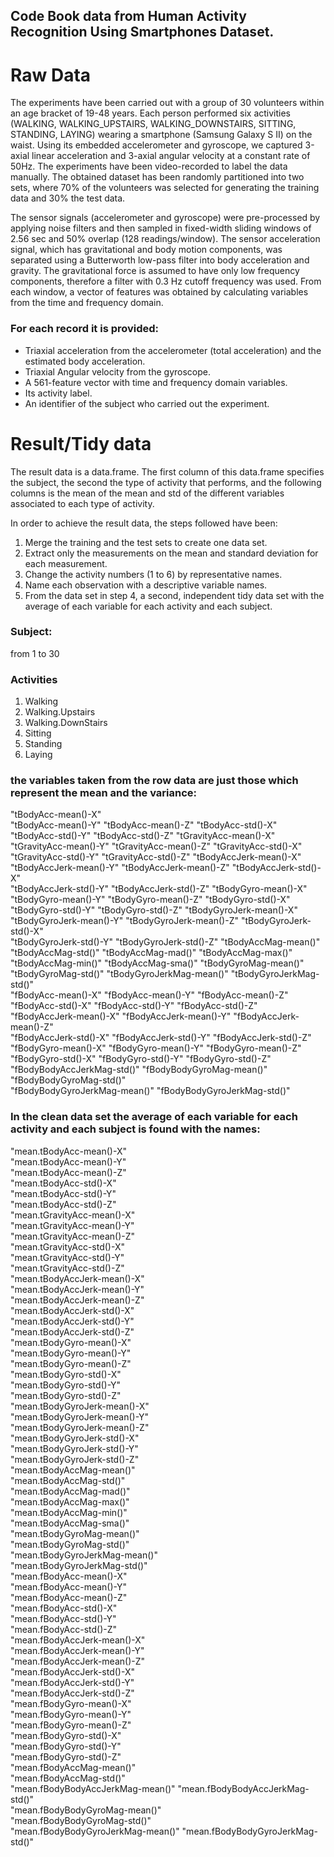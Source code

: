 ##  Code Book data from Human Activity Recognition Using Smartphones Dataset.

Raw Data
======================================

The experiments have been carried out with a group of 30 volunteers within an age bracket of 19-48 years. Each person performed six activities (WALKING, WALKING_UPSTAIRS, WALKING_DOWNSTAIRS, SITTING, STANDING, LAYING) wearing a smartphone (Samsung Galaxy S II) on the waist. Using its embedded accelerometer and gyroscope, we captured 3-axial linear acceleration and 3-axial angular velocity at a constant rate of 50Hz. The experiments have been video-recorded to label the data manually. The obtained dataset has been randomly partitioned into two sets, where 70% of the volunteers was selected for generating the training data and 30% the test data. 

The sensor signals (accelerometer and gyroscope) were pre-processed by applying noise filters and then sampled in fixed-width sliding windows of 2.56 sec and 50% overlap (128 readings/window). The sensor acceleration signal, which has gravitational and body motion components, was separated using a Butterworth low-pass filter into body acceleration and gravity. The gravitational force is assumed to have only low frequency components, therefore a filter with 0.3 Hz cutoff frequency was used. From each window, a vector of features was obtained by calculating variables from the time and frequency domain.

### For each record it is provided:

- Triaxial acceleration from the accelerometer (total acceleration) and the estimated body acceleration.
- Triaxial Angular velocity from the gyroscope. 
- A 561-feature vector with time and frequency domain variables. 
- Its activity label. 
- An identifier of the subject who carried out the experiment.

Result/Tidy data
======================================

The result data is a data.frame. The first column of this data.frame specifies the subject, the second the type of activity that performs, and the following columns is the mean of the mean and std of the different variables associated to each type of activity.

In order to achieve the result data, the steps followed have been:
1. Merge the training and the test sets to create one data set.
2. Extract only the measurements on the mean and standard deviation for each measurement. 
3. Change the activity numbers (1 to 6) by representative names.
4. Name each observation with a descriptive variable names. 
5. From the data set in step 4, a second, independent tidy data set with the average of each variable for each activity and each subject.

### Subject: 
from 1 to 30

### Activities
1. Walking
2. Walking.Upstairs
3. Walking.DownStairs
4. Sitting
5. Standing
6. Laying 

### the variables taken from the row data are just those which represent the mean and the variance:
"tBodyAcc-mean()-X"          
"tBodyAcc-mean()-Y"           "tBodyAcc-mean()-Z"           "tBodyAcc-std()-X"           
 "tBodyAcc-std()-Y"            "tBodyAcc-std()-Z"            "tGravityAcc-mean()-X"       
 "tGravityAcc-mean()-Y"        "tGravityAcc-mean()-Z"        "tGravityAcc-std()-X"        
 "tGravityAcc-std()-Y"         "tGravityAcc-std()-Z"         "tBodyAccJerk-mean()-X"      
 "tBodyAccJerk-mean()-Y"       "tBodyAccJerk-mean()-Z"       "tBodyAccJerk-std()-X"       
 "tBodyAccJerk-std()-Y"        "tBodyAccJerk-std()-Z"        "tBodyGyro-mean()-X"         
 "tBodyGyro-mean()-Y"          "tBodyGyro-mean()-Z"          "tBodyGyro-std()-X"          
 "tBodyGyro-std()-Y"           "tBodyGyro-std()-Z"           "tBodyGyroJerk-mean()-X"     
 "tBodyGyroJerk-mean()-Y"      "tBodyGyroJerk-mean()-Z"      "tBodyGyroJerk-std()-X"      
 "tBodyGyroJerk-std()-Y"       "tBodyGyroJerk-std()-Z"       "tBodyAccMag-mean()"         
 "tBodyAccMag-std()"           "tBodyAccMag-mad()"           "tBodyAccMag-max()"          
  "tBodyAccMag-min()"           "tBodyAccMag-sma()"           "tBodyGyroMag-mean()"        
  "tBodyGyroMag-std()"          "tBodyGyroJerkMag-mean()"     "tBodyGyroJerkMag-std()"     
  "fBodyAcc-mean()-X"           "fBodyAcc-mean()-Y"           "fBodyAcc-mean()-Z"          
  "fBodyAcc-std()-X"            "fBodyAcc-std()-Y"            "fBodyAcc-std()-Z"           
  "fBodyAccJerk-mean()-X"       "fBodyAccJerk-mean()-Y"       "fBodyAccJerk-mean()-Z"      
  "fBodyAccJerk-std()-X"        "fBodyAccJerk-std()-Y"        "fBodyAccJerk-std()-Z"       
  "fBodyGyro-mean()-X"          "fBodyGyro-mean()-Y"          "fBodyGyro-mean()-Z"         
  "fBodyGyro-std()-X"           "fBodyGyro-std()-Y"           "fBodyGyro-std()-Z"          
  "fBodyBodyAccJerkMag-std()"   "fBodyBodyGyroMag-mean()"     "fBodyBodyGyroMag-std()"     
  "fBodyBodyGyroJerkMag-mean()" "fBodyBodyGyroJerkMag-std()" 
  
### In the clean data set the  average of each variable for each activity and each subject is found with the names: 
 "mean.tBodyAcc-mean()-X"           
 "mean.tBodyAcc-mean()-Y"          
 "mean.tBodyAcc-mean()-Z"           
 "mean.tBodyAcc-std()-X"           
 "mean.tBodyAcc-std()-Y"           
 "mean.tBodyAcc-std()-Z"           
 "mean.tGravityAcc-mean()-X"       
 "mean.tGravityAcc-mean()-Y"       
 "mean.tGravityAcc-mean()-Z"       
 "mean.tGravityAcc-std()-X"        
 "mean.tGravityAcc-std()-Y"        
 "mean.tGravityAcc-std()-Z"        
 "mean.tBodyAccJerk-mean()-X"     
 "mean.tBodyAccJerk-mean()-Y"      
 "mean.tBodyAccJerk-mean()-Z"      
 "mean.tBodyAccJerk-std()-X"       
 "mean.tBodyAccJerk-std()-Y"       
 "mean.tBodyAccJerk-std()-Z"       
 "mean.tBodyGyro-mean()-X"          
 "mean.tBodyGyro-mean()-Y"         
 "mean.tBodyGyro-mean()-Z"         
 "mean.tBodyGyro-std()-X"          
"mean.tBodyGyro-std()-Y"          
 "mean.tBodyGyro-std()-Z"          
 "mean.tBodyGyroJerk-mean()-X"      
 "mean.tBodyGyroJerk-mean()-Y"     
 "mean.tBodyGyroJerk-mean()-Z"      
 "mean.tBodyGyroJerk-std()-X"      
 "mean.tBodyGyroJerk-std()-Y"       
 "mean.tBodyGyroJerk-std()-Z"      
 "mean.tBodyAccMag-mean()"          
 "mean.tBodyAccMag-std()"          
 "mean.tBodyAccMag-mad()"           
 "mean.tBodyAccMag-max()"          
 "mean.tBodyAccMag-min()"          
 "mean.tBodyAccMag-sma()"          
 "mean.tBodyGyroMag-mean()"         
 "mean.tBodyGyroMag-std()"         
 "mean.tBodyGyroJerkMag-mean()"    
 "mean.tBodyGyroJerkMag-std()"     
 "mean.fBodyAcc-mean()-X"           
 "mean.fBodyAcc-mean()-Y"          
 "mean.fBodyAcc-mean()-Z"           
 "mean.fBodyAcc-std()-X"           
 "mean.fBodyAcc-std()-Y"            
 "mean.fBodyAcc-std()-Z"           
 "mean.fBodyAccJerk-mean()-X"       
 "mean.fBodyAccJerk-mean()-Y"      
 "mean.fBodyAccJerk-mean()-Z"       
 "mean.fBodyAccJerk-std()-X"       
 "mean.fBodyAccJerk-std()-Y"        
 "mean.fBodyAccJerk-std()-Z"       
 "mean.fBodyGyro-mean()-X"          
 "mean.fBodyGyro-mean()-Y"         
  "mean.fBodyGyro-mean()-Z"          
  "mean.fBodyGyro-std()-X"          
 "mean.fBodyGyro-std()-Y"           
 "mean.fBodyGyro-std()-Z"          
 "mean.fBodyAccMag-mean()"          
 "mean.fBodyAccMag-std()"          
 "mean.fBodyBodyAccJerkMag-mean()" 
 "mean.fBodyBodyAccJerkMag-std()"  
 "mean.fBodyBodyGyroMag-mean()"    
 "mean.fBodyBodyGyroMag-std()"     
 "mean.fBodyBodyGyroJerkMag-mean()" 
 "mean.fBodyBodyGyroJerkMag-std()" 